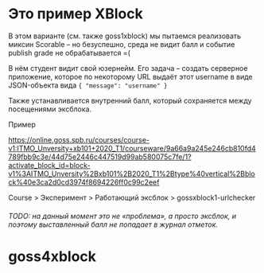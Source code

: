# Это пример XBlock

В этом варианте (см. также goss1xblock) мы пытаемся реализовать миксин Scorable – но безуспешно, среда не видит балл и событие publish grade не обрабатывается =(


В нём студент видит свой юзернейм. Его задача – создать серверное приложение, которое по некоторому URL выдаёт этот username в виде JSON-объекта вида `{ "message": "username" }`



Также устанавливается внутренний балл, который сохраняется между посещениями эксблока.

Пример

https://online.goss.spb.ru/courses/course-v1:ITMO_Unversity+xb101+2020_T1/courseware/9a66a9a245e246cb810fd4789fbb9c3e/44d75e2446c447519d99ab580075c7fe/1?activate_block_id=block-v1%3AITMO_Unversity%2Bxb101%2B2020_T1%2Btype%40vertical%2Bblock%40e3ca2d0cd3974f8694226ff0c99c2eef

Course > Эксперимент > Работающий эксблок > gossxblock1-urlchecker

###### TODO: на данный момент это не «проблема», а просто эксблок, и поэтому выставленный балл не попадает в журнал отметок.



# goss4xblock
